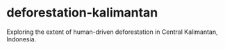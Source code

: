 # deforestation-kalimantan
Exploring the extent of human-driven deforestation in Central Kalimantan, Indonesia. 

